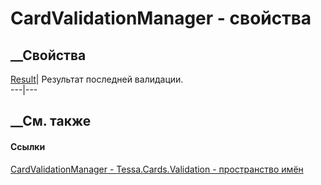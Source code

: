 # CardValidationManager - свойства
##  __Свойства
[Result](P_Tessa_Cards_Validation_CardValidationManager_Result.htm)|
Результат последней валидации.  
---|---  
## __См. также
#### Ссылки
[CardValidationManager - ](T_Tessa_Cards_Validation_CardValidationManager.htm)
[Tessa.Cards.Validation - пространство имён](N_Tessa_Cards_Validation.htm)
